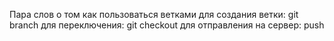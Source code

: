 Пара слов о том как пользоваться ветками
для создания ветки: git branch
для переключения: git checkout
для отправления на сервер: push
